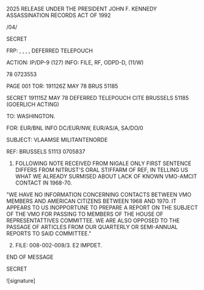 2025 RELEASE UNDER THE PRESIDENT JOHN F. KENNEDY ASSASSINATION RECORDS ACT OF 1992

/04/

SECRET

FRP: , , , ,
DEFERRED TELEPOUCH

ACTION: IP/DP-9 (127) INFO: FILE, RF, ODPD-D, (11/W)

78 0723553

PAGE 001
TOR: 191126Z MAY 78
BRUS 51185

SECRET 191115Z MAY 78 DEFERRED TELEPOUCH
CITE BRUSSELS 51185 (GOERLICH ACTING)

TO: WASHINGTON.

FOR: EUR/BNL INFO DC/EUR/NW, EUR/AS/A, SA/DO/0

SUBJECT: VLAAMSE MILITANTENORDE

REF: BRUSSELS 51113 0705837

1. FOLLOWING NOTE RECEIVED FROM NIGALE ONLY FIRST
   SENTENCE DIFFERS FROM NITRUST'S ORAL STIFFARM OF REF, IN
   TELLING US WHAT WE ALREADY SURMISED ABOUT LACK OF KNOWN VMO-AMCIT CONTACT IN 1968-70.

"WE HAVE NO INFORMATION CONCERNING CONTACTS BETWEEN
VMO MEMBERS AND AMERICAN CITIZENS BETWEEN 1968 AND 1970. IT
APPEARS TO US INOPPORTUNE TO PREPARE A REPORT ON THE SUBJECT
OF THE VMO FOR PASSING TO MEMBERS OF THE HOUSE OF REPRESENTATTIVES
COMMITTEE. WE ARE ALSO OPPOSED TO THE PASSAGE OF ARTICLES FROM
OUR QUARTERLY OR SEMI-ANNUAL REPORTS TO SAID COMMITTEE."

2. FILE: 008-002-009/3. E2 IMPDET.

END OF MESSAGE

SECRET

![signature]
